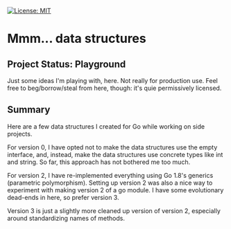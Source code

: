 [![License: MIT](https://img.shields.io/badge/License-MIT-yellow.svg)](https://opensource.org/licenses/MIT)

# Mmm... data structures

## Project Status: Playground

Just some ideas I'm playing with, here. Not really for production use.
Feel free to beg/borrow/steal from here, though: it's quie permissively
licensed.

## Summary

Here are a few data structures I created for Go while
working on side projects.

For version 0, I have opted not to
make the data structures use the empty interface, and,
instead, make the data structures use concrete types
like int and string. So far, this approach has not bothered
me too much.

For version 2, I have re-implemented everything using
Go 1.8's generics (parametric polymorphism). Setting up
version 2 was also a nice way to experiment with making
version 2 of a go module. I have some evolutionary dead-ends
in here, so prefer version 3.

Version 3 is just a slightly more cleaned up version of version 2,
especially around standardizing names of methods.

